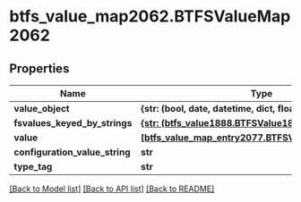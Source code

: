 # btfs_value_map2062.BTFSValueMap2062

## Properties
Name | Type | Description | Notes
------------ | ------------- | ------------- | -------------
**value_object** | **{str: (bool, date, datetime, dict, float, int, list, str,)}** |  | [optional] 
**fsvalues_keyed_by_strings** | [**{str: (btfs_value1888.BTFSValue1888,)}**](BTFSValue1888.md) |  | [optional] 
**value** | [**[btfs_value_map_entry2077.BTFSValueMapEntry2077]**](BTFSValueMapEntry2077.md) |  | [optional] 
**configuration_value_string** | **str** |  | [optional] 
**type_tag** | **str** |  | [optional] 

[[Back to Model list]](../README.md#documentation-for-models) [[Back to API list]](../README.md#documentation-for-api-endpoints) [[Back to README]](../README.md)


